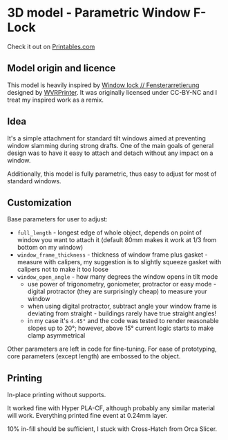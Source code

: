 # 3D model - Parametric Window F-Lock

Check it out on [Printables.com](https://www.printables.com/model/905381-parametric-window-f-lock)

## Model origin and licence

This model is heavily inspired by [Window lock // Fensterarretierung](https://www.printables.com/model/102126-window-lock-fensterarretierung) designed by [WVRPrinter](https://www.printables.com/@WVRPrinter_146394). It was originally licensed under CC-BY-NC and I treat my inspired work as a remix.

## Idea

It's a simple attachment for standard tilt windows aimed at preventing window slamming during strong drafts. One of the main goals of general design was to have it easy to attach and detach without any impact on a window.

Additionally, this model is fully parametric, thus easy to adjust for most of standard windows.

## Customization

Base parameters for user to adjust:

- `full_length` - longest edge of whole object, depends on point of window you want to attach it (default 80mm makes it work at 1/3 from bottom on my window)
- `window_frame_thickness` - thickness of window frame plus gasket - measure with calipers, my suggestion is to slightly squeeze gasket with calipers not to make it too loose
- `window_open_angle` - how many degrees the window opens in tilt mode
  - use power of trigonometry, goniometer, protractor or easy mode - digital protractor (they are surprisingly cheap) to measure your window
  - when using digital protractor, subtract angle your window frame is deviating from straight - buildings rarely have true straight angles!
  - in my case it's `4.45°` and the code was tested to render reasonable slopes up to 20°; however, above 15° current logic starts to make clamp asymmetrical

Other parameters are left in code for fine-tuning. For ease of prototyping, core parameters (except length) are embossed to the object.

## Printing

In-place printing without supports. 

It worked fine with Hyper PLA-CF, although probably any similar material will work. Everything printed fine event at 0.24mm layer. 

10% in-fill should be sufficient, I stuck with Cross-Hatch from Orca Slicer.

